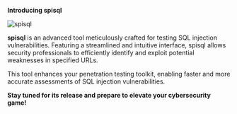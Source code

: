 **Introducing spisql**

![spisql](https://github.com/user-attachments/assets/ac14249c-fa4a-47d0-b7ce-5c716ea3c495)

**spisql** is an advanced tool meticulously crafted for testing SQL injection vulnerabilities. Featuring a streamlined and intuitive interface, spisql allows security professionals to efficiently identify and exploit potential weaknesses in specified URLs.

This tool enhances your penetration testing toolkit, enabling faster and more accurate assessments of SQL injection vulnerabilities.

**Stay tuned for its release and prepare to elevate your cybersecurity game!**
